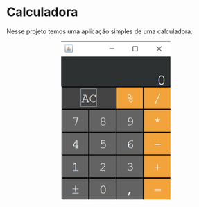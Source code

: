 # Calculadora

Nesse projeto temos uma aplicação simples de uma calculadora.

<p align="center">
  <img src="images/calc.png" width="50%"/>
</p>

